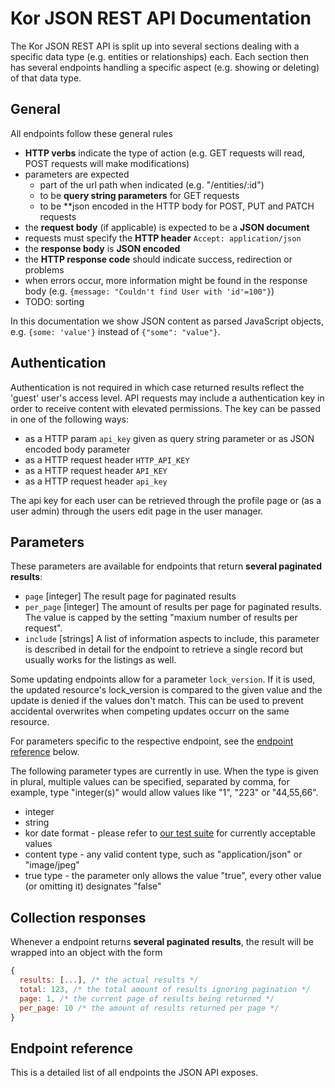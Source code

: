 # Kor JSON REST API Documentation

The Kor JSON REST API is split up into several sections dealing with a specific
data type (e.g. entities or relationships) each. Each section then has several
endpoints handling a specific aspect (e.g. showing or deleting) of that data
type.


## General

All endpoints follow these general rules

* **HTTP verbs** indicate the type of action (e.g. GET requests will read, POST
  requests will make modifications)
* parameters are expected
  * part of the url path when indicated (e.g. "/entities/:id")
  * to be **query string parameters** for GET requests
  * to be **json encoded in the HTTP body for POST, PUT and PATCH requests
* the **request body** (if applicable) is expected to be a **JSON document**
* requests must specify the **HTTP header** `Accept: application/json`
* the **response body** is **JSON encoded**
* the **HTTP response code** should indicate success, redirection or problems
* when errors occur, more information might be found in the response body (e.g.
  `{message: "Couldn't find User with 'id'=100"}`)
* TODO: sorting

In this documentation we show JSON content as parsed JavaScript objects, e.g.
`{some: 'value'}` instead of `{"some": "value"}`.

## Authentication

Authentication is not required in which case returned results reflect the 'guest'
user's access level. API requests may include a authentication key in order to
receive content with elevated permissions. The key can be passed in one of the
following ways:

* as a HTTP param `api_key` given as query string parameter or as JSON encoded
  body parameter
* as a HTTP request header `HTTP_API_KEY`
* as a HTTP request header `API_KEY`
* as a HTTP request header `api_key`

The api key for each user can be retrieved through the profile page or (as a
user admin) through the users edit page in the user manager.

## Parameters

These parameters are available for endpoints that return **several paginated
results**:

* `page` [integer] The result page for paginated results
* `per_page` [integer] The amount of results per page for paginated
  results. The value is capped by the setting "maxium number of results per
  request".
* `include` [strings] A list of information aspects to include, this parameter
  is described in detail for the endpoint to retrieve a single record but
  usually works for the listings as well.

Some updating endpoints allow for a parameter `lock_version`. If it is used,
the updated resource's lock_version is compared to the given value and the
update is denied if the values don't match. This can be used to prevent
accidental overwrites when competing updates occurr on the same resource.

For parameters specific to the respective endpoint, see the
[endpoint reference](#endpoint-reference) below.

The following parameter types are currently in use. When the type is given in
plural, multiple values can be specified, separated by comma, for example,
type "integer(s)" would allow values like "1", "223" or "44,55,66".

* integer
* string
* kor date format - please refer to [our test suite](https://github.com/coneda/kor/blob/master/spec/lib/kor/dating/parser_spec.rb#L203) for currently acceptable values 
* content type - any valid content type, such as "application/json" or
  "image/jpeg"
* true type - the parameter only allows the value "true", every other value (or
  omitting it) designates "false"


## Collection responses

Whenever a endpoint returns **several paginated results**, the result will be
wrapped into an object with the form

~~~javascript
{
  results: [...], /* the actual results */
  total: 123, /* the total amount of results ignoring pagination */
  page: 1, /* the current page of results being returned */
  per_page: 10 /* the amount of results returned per page */
}
~~~

## Endpoint reference

This is a detailed list of all endpoints the JSON API exposes.
